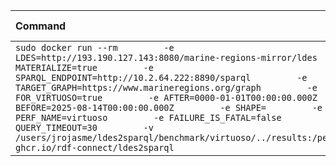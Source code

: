 | Command | Mean [s] | Min [s] | Max [s] | Relative |
|:---|---:|---:|---:|---:|
| `sudo docker run --rm         -e LDES=http://193.190.127.143:8080/marine-regions-mirror/ldes         -e MATERIALIZE=true         -e SPARQL_ENDPOINT=http://10.2.64.222:8890/sparql         -e TARGET_GRAPH=https://www.marineregions.org/graph         -e FOR_VIRTUOSO=true         -e AFTER=0000-01-01T00:00:00.000Z         -e BEFORE=2025-08-14T00:00:00.000Z         -e SHAPE=         -e PERF_NAME=virtuoso         -e FAILURE_IS_FATAL=false         -e QUERY_TIMEOUT=30         -v /users/jrojasme/ldes2sparql/benchmark/virtuoso/../results:/performance         ghcr.io/rdf-connect/ldes2sparql` | 334.591 | 334.591 | 334.591 | 1.00 |
